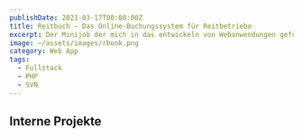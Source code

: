 ```yaml
---
publishDate: 2021-03-17T00:00:00Z
title: Reitbuch - Das Online-Buchungssystem für Reitbetriebe
excerpt: Der Minijob der mich in das entwickeln von Webanwendungen geführt hat.
image: ~/assets/images/rbook.png
category: Web App
tags:
  - Fullstack
  - PHP
  - SVN
---
```


## Interne Projekte
